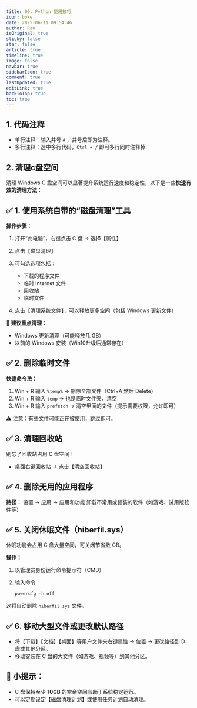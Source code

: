 ```yaml
---
title: 00. Python 使用技巧
icon: boke
date: 2025-06-11 09:54:46
author: Ran
isOriginal: true
sticky: false
star: false
article: true
timeline: true
image: false
navbar: true
sidebarIcon: true
comment: true
lastUpdated: true
editLink: true
backToTop: true
toc: true
---
```


## 1. 代码注释

- 单行注释：输入井号 `#` ，井号后即为注释。
- 多行注释：选中多行代码，`Ctrl + /`  即可多行同时注释掉



## 2. 清理c盘空间

清理 Windows C 盘空间可以显著提升系统运行速度和稳定性，以下是一些**快速有效的清理方法**：


## ✅ 1. 使用系统自带的“磁盘清理”工具

**操作步骤：**

1. 打开“此电脑”，右键点击 C 盘 → 选择【属性】
2. 点击【磁盘清理】
3. 可勾选选项包括：

   * 下载的程序文件
   * 临时 Internet 文件
   * 回收站
   * 临时文件
4. 点击【清理系统文件】，可以释放更多空间（包括 Windows 更新文件）

📌 **建议重点清理：**

* Windows 更新清理（可能释放几 GB）
* 以前的 Windows 安装（Win10升级后通常存在）



## ✅ 2. 删除临时文件

**快速命令法：**

1. Win + R 输入 `%temp%` → 删除全部文件（Ctrl+A 然后 Delete）
2. Win + R 输入 `temp` → 也是临时文件夹，清空
3. Win + R 输入 `prefetch` → 清空里面的文件（提示需要权限，允许即可）

⚠️ 注意：有些文件可能正在被使用，跳过即可。



## ✅ 3. 清理回收站

别忘了回收站占用 C 盘空间！

* 桌面右键回收站 → 点击【清空回收站】


## ✅ 4. 删除无用的应用程序

**路径：** 设置 → 应用 → 应用和功能
卸载不常用或预装的软件（如游戏、试用版软件等）



## ✅ 5. 关闭休眠文件（hiberfil.sys）

休眠功能会占用 C 盘大量空间，可关闭节省数 GB。

**操作：**

1. 以管理员身份运行命令提示符（CMD）
2. 输入命令：

   ```bash
   powercfg -h off
   ```

这将自动删除 `hiberfil.sys` 文件。


## ✅ 6. 移动大型文件或更改默认路径

* 将【下载】【文档】【桌面】等用户文件夹右键属性 → 位置 → 更改路径到 D 盘或其他分区。
* 移动安装在 C 盘的大文件（如游戏、视频等）到其他分区。


## 📌 小提示：

* C 盘保持至少 **10GB** 的空余空间有助于系统稳定运行。
* 可以定期设定【磁盘清理计划】或使用任务计划自动清理。
